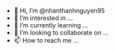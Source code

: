 - 👋 Hi, I’m @nhanthanhnguyen95
- 👀 I’m interested in ...
- 🌱 I’m currently learning ...
- 💞️ I’m looking to collaborate on ...
- 📫 How to reach me ...

<!---
nhanthanhnguyen95/nhanthanhnguyen95 is a ✨ special ✨ repository because its `README.md` (this file) appears on your GitHub profile.
You can click the Preview link to take a look at your changes.
--->

